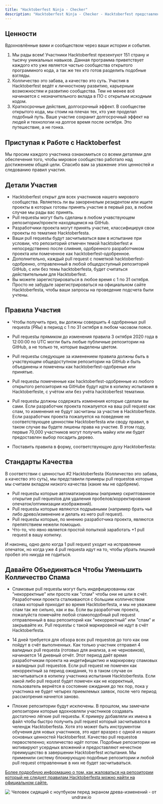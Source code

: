 ```yaml
---
title: "Hacktoberfest Ninja - Checker"
description: "Hacktoberfest Ninja - Checker - Hacktoberfest представлен DigitalOcean"
---
```


## Ценности

Вдохновлённые вами и сообществом через ваши истории и события. 

  1. Мы рады всем! Участники Hacktoberfest презентуют 151 страну и тысячу уникальных навыков. Данная программа приветствует каждого кто уже является частью сообщества открытого программного кода, а так же тех кто готов разделить подобные взгляды. 
  2. Колличество это забава, а качество это суть. Участия в Hacktoberfest ведёт к личностному развитию, карьерным возможностям и развитию сообщества. Тем не менее всё начинается с незначительного вклада в ПО с открытым исходным кодом.
  3. Краткосрочные действия, долгосрочный эффект. В сообществе открытого кода, мы стоим на плечах тех, кто уже проделал подобный путь. Ваше участие сохранит долгосрочный эффект на людей и технологии на долгое время после октября. Это путешествие, а не гонка.

## Приступая к Работе с Hacktoberfest

Мы просим каждого участника ознакомиться со всеми деталями для обеспечения того, чтобы мировое сообщество работало над достижением общей цели. Спасибо вам за уважение этих ценностей и следованию правил участия.

## Детали Участия

- Hacktoberfest открыт для всех участников нашего мирового сообщества. Являетесь ли вы закоренелым резидентом или ищите проекты в которых готовы принять участие в первый раз, в любом случае мы рады вас принять. 
- Pull requestы могут быть сделаны в любом учавствующем репозитории/проекте находящемся на GitHub.
- Разработчики проекта могут принять участие, классифицируя свои проекты по тематике Hacktoberfestа.
- Ваши pull requestы будут засчитываться вам в испытание при условии, что репозиторий отмечен темой hacktoberfest и непосредственно после слияния, одобренного разработчиком проекта или помеченное как hacktoberfest-одобренное.
- Дополнительно, каждый pull request с пометкой hacktoberfest-одобренно, отправленный в любой общедоступный репозиторий GitHub, с или без темы hacktoberfestа, будет считаться действительным для Hacktoberfest.
- Вы можете зарегистрироваться в любое время с 1 по 31 октября. Просто не забудьте зарегистрироваться на официальном сайте Hacktoberfestа, чтобы ваши запросы на проведение подсчета были учтены.

## Правила Участия

- Чтобы получить приз, вы должны совершить 4 одобренных pull requestа (PRы) в период с 1 по 31 октября в любом часовом поясе.

- Pull requestы прямиком до изменения правила 3 октября 2020 года в 12:00:00 по UTC могли быть любые публичные репозитории на GitHub, а не только те, которые выделены цветом.

- Pull requestы следующие за изменением правила должны быть в участвующем общедоступном репозитории на GitHub и быть объединены и помечены как hacktoberfest-одобреные или принятые.

- Pull requestы помеченные как hacktoberfest-одобренные из любого открытого репозитория на GitHubе будут идти в копилку испытания в Hacktoberfestе, с учётом или без учёта hacktoberfest тематики.

- Pull requestы должны содержать изменения которые сделали вы сами. Если разработчик проекта пожалуется на ваш pull request как спам, то изменения не будут засчитаны за участие в Hacktoberfestе. Если разработчик проекта пожалуется на поведение не соответствующее ценностям Hacktoberfestа или своду правил, в таком случае вы будете лишены права на участие. В этом году, первые 70,000 участников могут получить майку или им будет предоставлен выбор посадить дерево.

- Поставить правила в форму, соответствующую духу Hacktoberfestа:

## Стандарты Качества

В соответствии с ценностью #2 Hacktoberfestа (Колличество это забава, а качество это суть), мы представили примеры pull requestов которые мы считаем вкладом низкого качества (какие мы не одобряем).

- Pull requestы которые автоматизированы (например скриптованное открытие pull requestов для удаления пробелов/корректирования опечаток/оптимизации изображений).
- Pull requestы которые являются подрывными (например брать чьё либо древо/изменение и делать из него pull request).
- Pull requestы которые, по мнению разработчика проекта, являются препятствием нежели помощью.
- Что-то, что явно является простой попыткой заработать +1 pull request в вашу копилку.

И наконец, одно дело когда 1 pull request уходит на исправление опечаток, но когда уже 4 pull requestа идут на то, чтобы убрать лишний пробел это никуда не годиться.

## Давайте Объединяться Чтобы Уменьшить Колличество Спама

- Спамовые pull requestы могут быть индефицированны как "некорректные" или просто как "спам" чтобы они не шли в счёт. Разработчики проекта сталкиваются с большим колличеством спама который приходит во время Hacktoberfestа, и мы не уважаем спам так же сильно, как и вы. Если вы разработчик проекта, пожалуйста помечайте любой спамоподобный pull request отправленный в ваш репозиторий как "некорректный" или "спам" и закрывайте их. Pull requestы с такой маркировкой не идут в счёт Hacktoberfestа.

- 14 дней требуется для обзора всех pull requestов до того как они пойдут в счёт выполненных. Как только участник отправил 4 валидных pull requestа (готовых для анализа, а не черновиков), начинается 14 дневный отчёт. Этот период даёт время разработчикам проекта на индетифицактию и маркировку спамовых и валидных pull requestов. Если pull request не помечен как некорректный за период ожидания, то в таком случае он засчитываться в копилку участника испытания Hacktoberfestа. Если какой либо pull request будет помечен как не корректный, пользователь вернётся в состояние ожидания до тех пор, пока у участника не будет четырех приемлемых заявок, после чего период рассмотрения начнется заново.

- Плохие репозитории будут исключены. В прошлом, мы замечали репозитории которые вдохновляли участников создавать достаточно лёгкие pull requestы. К примеру добавляли их имена в файл чтобы быстро получить pull request который засчитывался в челендж Hacktoberfestа. Хотя это может быть инструментом обучения для новых участников, это идет вразрез с одной из наших основных ценностей Hacktoberfest. Качество pull requestов первостепенно; колличество идёт потом. Подобные репозитории не мотивируют усердных вложений и предоставляют нечестное преимущество в завершении Hacktoberfest испытания. Мы применили систему блокирующую подобные репозитории и любой pull request отправленные в них не будет засчитываться.

[Более подробную информацию о том, как жаловаться на репозитории который не следует правилам Hacktoberfestа можно найти на официальном сайте.](https://hacktoberfest.digitalocean.com/details#spam)

<center>
  <img class="Splash-Image" alt="Человек сидящий с ноутбуком перед экраном древа-изменений - от undraw.io" />
</center>
